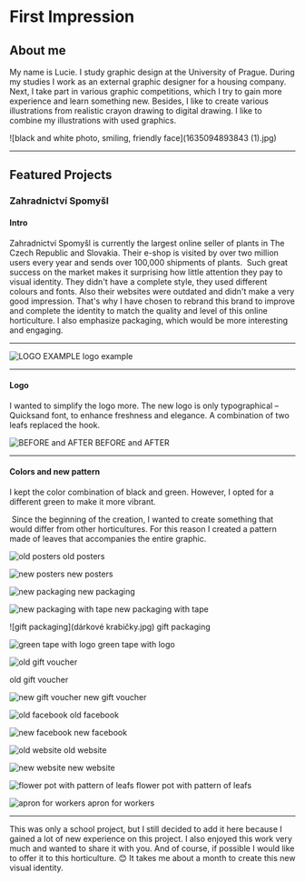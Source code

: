 # First Impression

## About me 

My name is Lucie. I study graphic design at the University of Prague. During my studies I work as an external graphic designer for a housing company. Next, I take part in various graphic competitions, which I try to gain more experience and learn something new. 
Besides, I like to create various illustrations from realistic crayon drawing to digital drawing. I like to combine my illustrations with used graphics.

![black and white photo, smiling, friendly face](1635094893843 (1).jpg)

- - -

## Featured Projects

### Zahradnictví Spomyšl

#### Intro
Zahradnictví Spomyšl is currently the largest online seller of plants in The Czech Republic and Slovakia. Their e-shop is visited by over two million users every year and sends over 100,000 shipments of plants.
 Such great success on the market makes it surprising how little attention they pay to visual identity. They didn't have a complete style, they used different colours and fonts. Also their websites were outdated and didn't make a very good impression.
That's why I have chosen to rebrand this brand to improve and complete the identity to match the quality and level of this online horticulture. I also emphasize packaging, which would be more interesting and engaging.

- - -

![LOGO EXAMPLE](spospos.jpg)
logo example

- - -

#### Logo
I wanted to simplify the logo more. The new logo is only typographical – Quicksand font, to enhance freshness and elegance. A combination of two leafs replaced the hook.

![BEFORE and AFTER](LOGO.jpg)
BEFORE and AFTER

- - -

#### Colors and new pattern
I kept the color combination of black and green. However, I opted for a different green to make it more vibrant.

 Since the beginning of the creation, I wanted to create something that would differ from other horticultures. For this reason I created a pattern made of leaves that accompanies the entire graphic.
 
 ![old posters](HAHAA.jpg)
 old posters
 
 ![new posters](billboard1.jpg)
 new posters
 
 ![new packaging](box1.jpg)
 new packaging
 
 ![new packaging with tape](box2.jpg)
 new packaging with tape
 
 ![gift packaging](dárkové krabičky.jpg)
 gift packaging
 
 ![green tape with logo](páska.jpg)
 green tape with logo
 
 ![old gift voucher](75102_poukaz2.jpg)
 
 old gift voucher
 
 ![new gift voucher](DÁRKOVÝPOUKAZZ.jpg)
 new gift voucher
 
 ![old facebook](fb.jpg) 
 old facebook
 
 ![new facebook](facebook-mockup.jpg)
 new facebook
 
 ![old website](web.jpg) 
 old website
 
 ![new website](webka.jpg)
 new website
 
 ![flower pot with pattern of leafs](kytka.jpg)
 flower pot with pattern of leafs
 
 ![apron for workers](ZÁSTĚRA.jpg)
 apron for workers
 
 - - -
 
This was only a school project, but I still decided to add it here because I gained a lot of new experience on this project. I also enjoyed this work very much and wanted to share it with you. And of course, if possible I would like to offer it to this horticulture. 😊
It takes me about a month to create this new visual identity. 
